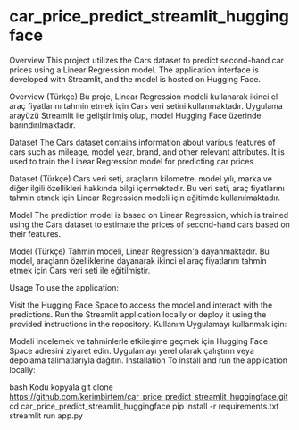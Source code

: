 # car_price_predict_streamlit_huggingface


Overview
This project utilizes the Cars dataset to predict second-hand car prices using a Linear Regression model. The application interface is developed with Streamlit, and the model is hosted on Hugging Face.

Overview (Türkçe)
Bu proje, Linear Regression modeli kullanarak ikinci el araç fiyatlarını tahmin etmek için Cars veri setini kullanmaktadır. Uygulama arayüzü Streamlit ile geliştirilmiş olup, model Hugging Face üzerinde barındırılmaktadır.

Dataset
The Cars dataset contains information about various features of cars such as mileage, model year, brand, and other relevant attributes. It is used to train the Linear Regression model for predicting car prices.

Dataset (Türkçe)
Cars veri seti, araçların kilometre, model yılı, marka ve diğer ilgili özellikleri hakkında bilgi içermektedir. Bu veri seti, araç fiyatlarını tahmin etmek için Linear Regression modeli için eğitimde kullanılmaktadır.

Model
The prediction model is based on Linear Regression, which is trained using the Cars dataset to estimate the prices of second-hand cars based on their features.

Model (Türkçe)
Tahmin modeli, Linear Regression'a dayanmaktadır. Bu model, araçların özelliklerine dayanarak ikinci el araç fiyatlarını tahmin etmek için Cars veri seti ile eğitilmiştir.

Usage
To use the application:

Visit the Hugging Face Space to access the model and interact with the predictions.
Run the Streamlit application locally or deploy it using the provided instructions in the repository.
Kullanım
Uygulamayı kullanmak için:

Modeli incelemek ve tahminlerle etkileşime geçmek için Hugging Face Space adresini ziyaret edin.
Uygulamayı yerel olarak çalıştırın veya depolama talimatlarıyla dağıtın.
Installation
To install and run the application locally:

bash
Kodu kopyala
git clone https://github.com/kerimbirtem/car_price_predict_streamlit_huggingface.git
cd car_price_predict_streamlit_huggingface
pip install -r requirements.txt
streamlit run app.py

